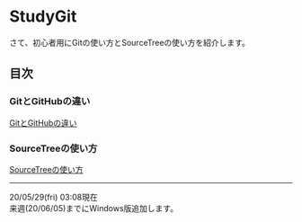 # StudyGit
さて、初心者用にGitの使い方とSourceTreeの使い方を紹介します。
## 目次
### GitとGitHubの違い
[GitとGitHubの違い](https://github.com/KURO-Games/StudyGit/blob/master/md/git-github.md)
### SourceTreeの使い方
[SourceTreeの使い方](https://github.com/KURO-Games/StudyGit/blob/master/md/sourcetree.md)
  
*****
20/05/29(fri) 03:08現在  
来週(20/06/05)までにWindows版追加します。

